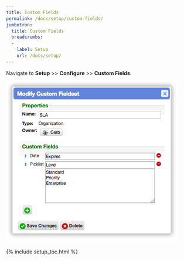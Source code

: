 ```yaml
---
title: Custom Fields
permalink: /docs/setup/custom-fields/
jumbotron:
  title: Custom Fields
  breadcrumbs:
  - 
    label: Setup
    url: /docs/setup/
---
```


Navigate to **Setup** >> **Configure** >> **Custom Fields**.

<div class="cerb-screenshot">
<img src="/assets/images/docs/setup/custom-fields.png" class="screenshot">
</div>

{% include setup_toc.html %}